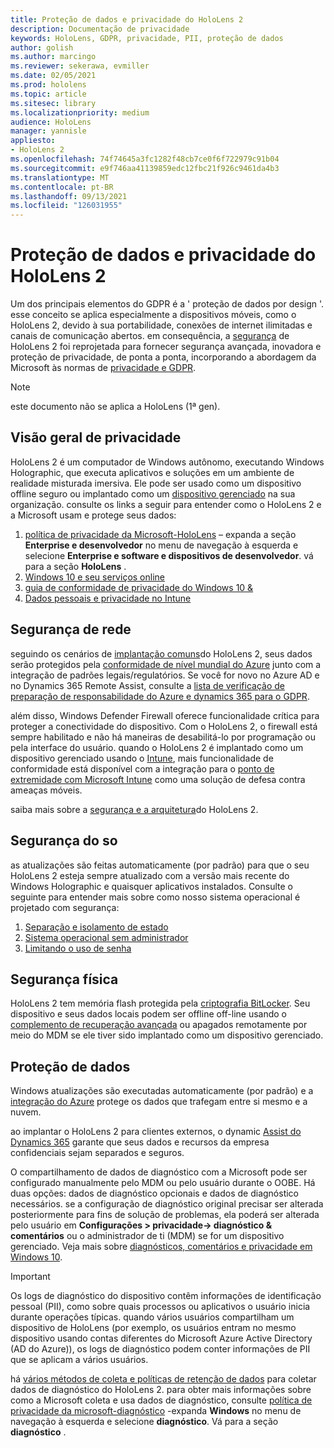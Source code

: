 ```yaml
---
title: Proteção de dados e privacidade do HoloLens 2
description: Documentação de privacidade
keywords: HoloLens, GDPR, privacidade, PII, proteção de dados
author: golish
ms.author: marcingo
ms.reviewer: sekerawa, evmiller
ms.date: 02/05/2021
ms.prod: hololens
ms.topic: article
ms.sitesec: library
ms.localizationpriority: medium
audience: HoloLens
manager: yannisle
appliesto:
- HoloLens 2
ms.openlocfilehash: 74f74645a3fc1282f48cb7ce0f6f722979c91b04
ms.sourcegitcommit: e9f746aa41139859edc12fbc21f926c9461da4b3
ms.translationtype: MT
ms.contentlocale: pt-BR
ms.lasthandoff: 09/13/2021
ms.locfileid: "126031955"
---
```

# <a name="hololens-2-privacy-and-data-protection"></a>Proteção de dados e privacidade do HoloLens 2

Um dos principais elementos do GDPR é a ' proteção de dados por design '. esse conceito se aplica especialmente a dispositivos móveis, como o HoloLens 2, devido à sua portabilidade, conexões de internet ilimitadas e canais de comunicação abertos. em consequência, a [segurança](/hololens/security-architecture) de HoloLens 2 foi reprojetada para fornecer segurança avançada, inovadora e proteção de privacidade, de ponta a ponta, incorporando a abordagem da Microsoft às normas de [privacidade e GDPR](https://privacy.microsoft.com/).

 >[!NOTE]
> este documento não se aplica a HoloLens (1ª gen).

## <a name="privacy-overview"></a>Visão geral de privacidade

HoloLens 2 é um computador de Windows autônomo, executando Windows Holographic, que executa aplicativos e soluções em um ambiente de realidade misturada imersiva. Ele pode ser usado como um dispositivo offline seguro ou implantado como um [dispositivo gerenciado](/mem/intune/fundamentals/windows-holographic-for-business) na sua organização. consulte os links a seguir para entender como o HoloLens 2 e a Microsoft usam e protege seus dados:

1. [política de privacidade da Microsoft-HoloLens](https://privacy.microsoft.com/privacystatement) – expanda a seção **Enterprise e desenvolvedor** no menu de navegação à esquerda e selecione **Enterprise e software e dispositivos de desenvolvedor**. vá para a seção **HoloLens** .
2. [Windows 10 e seu serviços online](https://privacy.microsoft.com/windows10privacy)
3. [guia de conformidade de privacidade do Windows 10 &](/windows/privacy/windows-10-and-privacy-compliance)
4. [Dados pessoais e privacidade no Intune](/mem/intune/protect/privacy-personal-data)

## <a name="network-security"></a>Segurança de rede
seguindo os cenários de [implantação comuns](/hololens/common-scenarios)do HoloLens 2, seus dados serão protegidos pela [conformidade de nível mundial do Azure](/azure/compliance/) junto com a integração de padrões legais/regulatórios. Se você for novo no Azure AD e no Dynamics 365 Remote Assist, consulte a [lista de verificação de preparação de responsabilidade do Azure e dynamics 365 para o GDPR](/compliance/regulatory/gdpr-arc-azure-dynamics).

além disso, Windows Defender Firewall oferece funcionalidade crítica para proteger a conectividade do dispositivo. Com o HoloLens 2, o firewall está sempre habilitado e não há maneiras de desabilitá-lo por programação ou pela interface do usuário. quando o HoloLens 2 é implantado como um dispositivo gerenciado usando o [Intune](/mem/intune/protect/device-compliance-get-started), mais funcionalidade de conformidade está disponível com a integração para o [ponto de extremidade com Microsoft Intune](/mem/intune/protect/advanced-threat-protection) como uma solução de defesa contra ameaças móveis.

saiba mais sobre a [segurança e a arquitetura](/hololens/security-architecture)do HoloLens 2.

## <a name="os-security"></a>Segurança do so
as atualizações são feitas automaticamente (por padrão) para que o seu HoloLens 2 esteja sempre atualizado com a versão mais recente do Windows Holographic e quaisquer aplicativos instalados. Consulte o seguinte para entender mais sobre como nosso sistema operacional é projetado com segurança:

1. [Separação e isolamento de estado](/hololens/security-state-separation-isolation)
1. [Sistema operacional sem administrador](/hololens/security-adminless-os)
1. [Limitando o uso de senha](/hololens/security-limiting-password-use)

## <a name="physical-security"></a>Segurança física
HoloLens 2 tem memória flash protegida pela [criptografia BitLocker](/hololens/security-encryption-data-protection). Seu dispositivo e seus dados locais podem ser offline off-line usando o [complemento de recuperação avançada](https://www.microsoft.com/p/advanced-recovery-companion/9p74z35sfrs8#activetab=pivot:overviewtab) ou apagados remotamente por meio do MDM se ele tiver sido implantado como um dispositivo gerenciado.

## <a name="data-protection"></a>Proteção de dados
Windows atualizações são executadas automaticamente (por padrão) e a [integração do Azure](/hololens/security-encryption-data-protection#Azure-integration) protege os dados que trafegam entre si mesmo e a nuvem.

ao implantar o HoloLens 2 para clientes externos, o dynamic [Assist do Dynamics 365](/hololens/hololens2-deployment-guide) garante que seus dados e recursos da empresa confidenciais sejam separados e seguros.

O compartilhamento de dados de diagnóstico com a Microsoft pode ser configurado manualmente pelo MDM ou pelo usuário durante o OOBE. Há duas opções: dados de diagnóstico opcionais e dados de diagnóstico necessários. se a configuração de diagnóstico original precisar ser alterada posteriormente para fins de solução de problemas, ela poderá ser alterada pelo usuário em **Configurações > privacidade-> diagnóstico & comentários** ou o administrador de ti (MDM) se for um dispositivo gerenciado. Veja mais sobre [diagnósticos, comentários e privacidade em Windows 10](https://support.microsoft.com/windows/diagnostics-feedback-and-privacy-in-windows-10-28808a2b-a31b-dd73-dcd3-4559a5199319).

> [!Important]
> Os logs de diagnóstico do dispositivo contêm informações de identificação pessoal (PII), como sobre quais processos ou aplicativos o usuário inicia durante operações típicas. quando vários usuários compartilham um dispositivo de HoloLens (por exemplo, os usuários entram no mesmo dispositivo usando contas diferentes do Microsoft Azure Active Directory (AD do Azure)), os logs de diagnóstico podem conter informações de PII que se aplicam a vários usuários.

há [vários métodos de coleta e políticas de retenção de dados](/hololens/hololens-diagnostic-logs) para coletar dados de diagnóstico do HoloLens 2.  para obter mais informações sobre como a Microsoft coleta e usa dados de diagnóstico, consulte [política de privacidade da microsoft-diagnóstico](https://privacy.microsoft.com/privacystatement) -expanda **Windows** no menu de navegação à esquerda e selecione **diagnóstico**. Vá para a seção **diagnóstico** .
